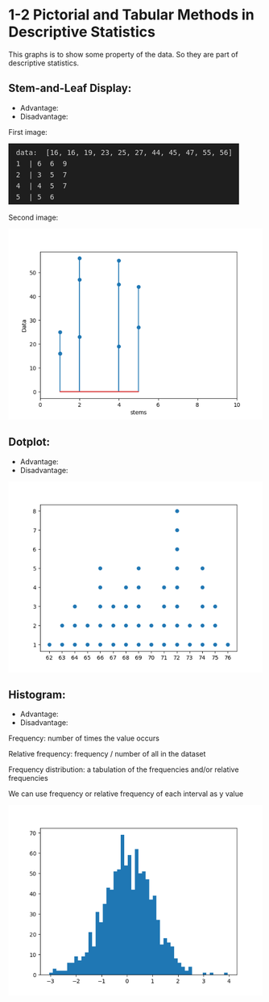# 1-2 Pictorial and Tabular Methods in Descriptive Statistics

This graphs is to show some property of the data. So they are part of descriptive statistics.

## Stem-and-Leaf Display:
* Advantage:
* Disadvantage:

First image:

![image](./stem-and-leaf/1.png)

Second image:

![image](./stem-and-leaf/2.png)



## Dotplot:
* Advantage:
* Disadvantage:

![image](./dotplot/1.png)


## Histogram:
* Advantage:
* Disadvantage:

Frequency: number of times the value occurs

Relative frequency: frequency / number of all in the dataset

Frequency distribution: a tabulation of the frequencies and/or relative frequencies

We can use frequency or relative frequency of each interval as y value

![image](./Histogram/frequency.png)
